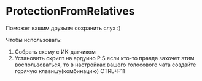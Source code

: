 # ProtectionFromRelatives
Поможет вашим друзьям сохранить слух :)

Чтобы использовать:
1. Собрать схему с ИК-датчиком
2. Установить скрипт на ардуино
P.S если кто-то правда захочет этим воспользоваться, то в настройках вашего голосового чата создайте горячую клавишу(комбинацию) CTRL+F11
